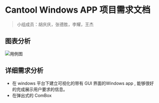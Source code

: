 # Cantool Windows APP 项目需求文档

> 小组成员：胡庆庆，张德胜，李耀，王杰

## 图表分析

![用例图](http://om0ttwn6c.bkt.clouddn.com/%E4%BE%8B%E5%9B%BEcantool.png)

## 详细需求分析

- 在 windows 平台下建立可视化的带有 GUI 界面的Windows app , 能够很好的完成展示用户要求的信息。
- 在弹出式的 ComBox